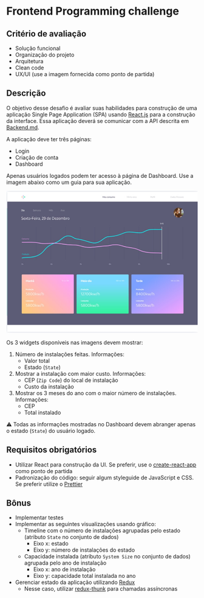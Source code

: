 # Frontend Programming challenge

## Critério de avaliação
 - Solução funcional
 - Organização do projeto
 - Arquitetura
 - Clean code
 - UX/UI (use a imagem fornecida como ponto de partida)

## Descrição

O objetivo desse desafio é avaliar suas habilidades para construção de uma aplicação Single Page Application (SPA) usando [React.js](https://reactjs.org) para a construção da interface. Essa aplicação deverá se comunicar com a API descrita em [Backend.md](https://github.com/orbita-cc/challenge/blob/master/Backend.md#backend-programming-challenge).

 A aplicação deve ter três páginas:
  - Login
  - Criação de conta
  - Dashboard
  
Apenas usuários logados podem ter acesso à página de Dashboard. Use a imagem abaixo como um guia para sua aplicação.

![Dashboard look](https://github.com/sauloaguiar/orbita.cc/blob/master/data/dahsboard.jpg "Dashboard")

Os 3 widgets disponíveis nas imagens devem mostrar:
  1. Número de instalações feitas. Informações:
     - Valor total
     - Estado (`State`)
  2. Mostrar a instalação com maior custo. Informações:
     - CEP (`Zip Code`) do local de instalação
     - Custo da instalação
  3. Mostrar os 3 meses do ano com o maior número de instalações. Informações:
     - CEP
     - Total instalado
    
⚠️ Todas as informações mostradas no Dashboard devem abranger apenas o estado (`State`) do usuário logado.

## Requisitos obrigatórios
 - Utilizar React para construção da UI. Se preferir, use o [create-react-app](https://github.com/facebook/create-react-app) como ponto de partida
 - Padronização do código: seguir algum styleguide de JavaScript e CSS. Se preferir utilize o [Prettier](https://prettier.io/)

## Bônus
 - Implementar testes
 - Implementar as seguintes visualizações usando gráfico:
   - Timeline com o número de instalações agrupadas pelo estado (atributo `State` no conjunto de dados)
     - Eixo x: estado
     - Eixo y: número de instalações do estado
   - Capacidade instalada (atributo `System Size` no conjunto de dados) agrupada pelo ano de instalação
     - Eixo x: ano de instalação
     - Eixo y: capacidade total instalada no ano
 - Gerenciar estado da aplicação utilizando [Redux](https://redux.js.org)
   - Nesse caso, utilizar [redux-thunk](https://github.com/reduxjs/redux-thunk) para chamadas assíncronas
   
 
